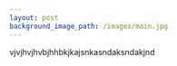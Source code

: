 ```yaml
---
layout: post
background_image_path: /images/main.jpg
---
```



vjvjhvjhvbjhhbkjkajsnkasndaksndakjnd

&nbsp;

&nbsp;

&nbsp;